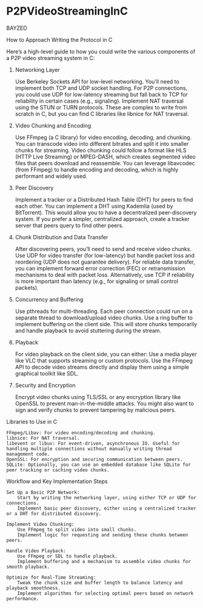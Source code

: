# P2PVideoStreamingInC
BAYZED

How to Approach Writing the Protocol in C

Here’s a high-level guide to how you could write the various components of a P2P video streaming system in C:
1. Networking Layer

    Use Berkeley Sockets API for low-level networking. You'll need to implement both TCP and UDP socket handling.
    For P2P connections, you could use UDP for low-latency streaming but fall back to TCP for reliability in certain cases (e.g., signaling).
    Implement NAT traversal using the STUN or TURN protocols. These are complex to write from scratch in C, but you can find C libraries like libnice for NAT traversal.

2. Video Chunking and Encoding

    Use FFmpeg (a C library) for video encoding, decoding, and chunking. You can transcode video into different bitrates and split it into smaller chunks for streaming.
    Video chunking could follow a format like HLS (HTTP Live Streaming) or MPEG-DASH, which creates segmented video files that peers download and reassemble.
    You can leverage libavcodec (from FFmpeg) to handle encoding and decoding, which is highly performant and widely used.

3. Peer Discovery

    Implement a tracker or a Distributed Hash Table (DHT) for peers to find each other.
    You can implement a DHT using Kademlia (used by BitTorrent). This would allow you to have a decentralized peer-discovery system.
    If you prefer a simpler, centralized approach, create a tracker server that peers query to find other peers.

4. Chunk Distribution and Data Transfer

    After discovering peers, you’ll need to send and receive video chunks. Use UDP for video transfer (for low-latency) but handle packet loss and reordering (UDP does not guarantee delivery).
    For reliable data transfer, you can implement forward error correction (FEC) or retransmission mechanisms to deal with packet loss.
    Alternatively, use TCP if reliability is more important than latency (e.g., for signaling or small control packets).

5. Concurrency and Buffering

    Use pthreads for multi-threading. Each peer connection could run on a separate thread to download/upload video chunks.
    Use a ring buffer to implement buffering on the client side. This will store chunks temporarily and handle playback to avoid stuttering during the stream.

6. Playback

    For video playback on the client side, you can either:
        Use a media player like VLC that supports streaming or custom protocols.
        Use the FFmpeg API to decode video streams directly and display them using a simple graphical toolkit like SDL.

7. Security and Encryption

    Encrypt video chunks using TLS/SSL or any encryption library like OpenSSL to prevent man-in-the-middle attacks.
    You might also want to sign and verify chunks to prevent tampering by malicious peers.

Libraries to Use in C

    FFmpeg/Libav: For video encoding/decoding and chunking.
    libnice: For NAT traversal.
    libevent or libuv: For event-driven, asynchronous IO. Useful for handling multiple connections without manually writing thread management code.
    OpenSSL: For encryption and securing communication between peers.
    SQLite: Optionally, you can use an embedded database like SQLite for peer tracking or caching video chunks.

Workflow and Key Implementation Steps

    Set Up a Basic P2P Network:
        Start by writing the networking layer, using either TCP or UDP for connections.
        Implement basic peer discovery, either using a centralized tracker or a DHT for distributed discovery.

    Implement Video Chunking:
        Use FFmpeg to split video into small chunks.
        Implement logic for requesting and sending these chunks between peers.

    Handle Video Playback:
        Use FFmpeg or SDL to handle playback.
        Implement buffering and a mechanism to assemble video chunks for smooth playback.

    Optimize for Real-Time Streaming:
        Tweak the chunk size and buffer length to balance latency and playback smoothness.
        Implement algorithms for selecting optimal peers based on network performance.
